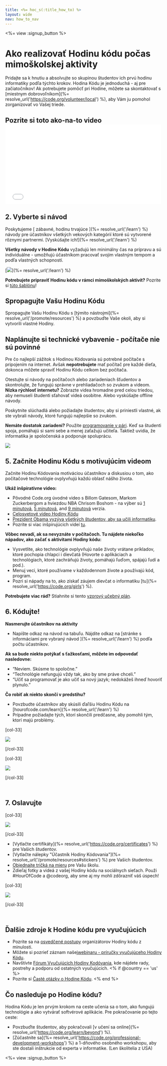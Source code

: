 ```yaml
---
title: <%= hoc_s(:title_how_to) %>
layout: wide
nav: how_to_nav
---
```

<%= view :signup_button %>

# Ako realizovať Hodinu kódu počas mimoškolskej aktivity

Pridajte sa k hnutiu a absolvujte so skupinou študentov ich prvú hodinu informatiky podľa týchto krokov. Hodina Kódu je jednoduchá - aj pre začiatočníkov! Ak potrebujete pomôcť pri Hodine, môžete sa skontaktovať s [miestnym dobrovoľníkom](%= resolve_url('https://code.org/volunteer/local') %), aby Vám ju pomohol zorganizovať vo Vašej triede.

## Pozrite si toto ako-na-to video <iframe width="500" height="255" src="//www.youtube.com/embed/SrnvvWDm73k" frameborder="0" allowfullscreen mark="crwd-mark"></iframe> 

## 2. Vyberte si návod

Poskytujeme [ zábavné, hodinu trvajúce ](%= resolve_url('/learn') %) návody pre účastníkov všetkých vekových kategórií ktoré sú vytvorené rôznymi partnermi. [Vyskúšajte ich!](%= resolve_url('/learn') %)

**Všetky návody v Hodine Kódu** vyžadujú len minimálny čas na prípravu a sú individuálne - umožňujú účastníkom pracovať svojim vlastným tempom a podľa vlastných schopností.

[![](/images/fit-700/tutorials.png)](%= resolve_url('/learn') %)

**Potrebujete pripraviť Hodinu kódu v rámci mimoškolských aktivít?** Pozrite si [ túto šablónu](/files/AfterschoolEducatorLessonPlanOutline.docx)!

## Spropagujte Vašu Hodinu Kódu

Spropagujte Vašu Hodinu Kódu s [týmito nástrojmi](%= resolve_url('/promote/resources') %) a povzbuďte Vaše okoli, aby si vytvorili vlastné Hodiny.

## Naplánujte si technické vybavenie - počítače nie sú povinné

Pre čo najlepší zážitok s Hodinou Kódovania sú potrebné počítače s pripojením na internet. Avšak **nepotrebujete** mať počítač pre každé dieťa, dokonca môžete spraviť Hodinu Kódu celkom bez počítača.

Otestujte si návody na počítačoch alebo zariadeniach šťudentov a skontrolujte, že fungujú správne v prehliadačoch so zvukom a videom. **Nízka rýchlosť internetu?** Zobrazte videa hromadne pred celou triedou, aby nemuseli študenti sťahovať videá osobitne. Alebo vyskúšajte offline návody.

Poskytnite slúchadlá alebo požiadajte študentov, aby si priniestli vlastné, ak ste vybrali návody, ktoré fungujú najlepšie so zvukom.

**Nemáte dostatok zariadení?** Použite [ programovanie v pári](https://www.youtube.com/watch?v=vgkahOzFH2Q). Keď sa študenti spoja, pomáhajú si sami sebe a menej zaťažujú učiteľa. Taktiež uvidia, že informatika je spoločenská a podporuje spoluprácu.

<img src="/images/fit-350/group_ipad.jpg" />

## 5. Začnite Hodinu Kódu s motivujúcim videom

Začnite Hodinu Kódovania motiváciou účastníkov a diskusiou o tom, ako počítačové technológie ovplyvňujú každú oblasť nášho života.

**Ukáž inšpiratívne video:**

- Pôvodné Code.org úvodné video s Billom Gatesom, Markom Zuckerbergom a hviezdou NBA Chrisom Boshom - na výber sú [1 minutová](https://www.youtube.com/watch?v=qYZF6oIZtfc), [5 minutová](https://www.youtube.com/watch?v=nKIu9yen5nc), and [9 minutová](https://www.youtube.com/watch?v=dU1xS07N-FA) verzia.
- [Celosvetové video Hodiny Kódu](https://www.youtube.com/watch?v=KsOIlDT145A)
- [Prezident Obama vyzýva všetkých študentov, aby sa učili informatiku](https://www.youtube.com/watch?v=6XvmhE1J9PY).
- Pozrite si viac inšpirujúcich videí [tu](https://www.youtube.com/playlist?list=PLzdnOPI1iJNfpD8i4Sx7U0y2MccnrNZuP).

**Vôbec nevadí, ak sa nevyznáte v počítačoch. Tu nájdete niekoľko nápadov, ako začať s aktivitami Hodiny kódu:**

- Vysvetlite, ako technológie ovplyvňujú naše životy vrátane príkladov, ktoré pochopia chlapci i dievčatá (Hovorte o aplikáciach a technológiach, ktoré zachráňujú životy, pomáhajú ľuďom, spájajú ľudí a pod.).
- Menuj veci, ktoré používame v každodennom živote a používajú kód, program.
- Pozri si nápady na to, ako získať záujem dievčat o informatiku [tu](%= resolve_url('https://code.org/girls') %).

**Potrebujete viac rád?** Stiahnite si tento [vzorový učebný plán](/files/AfterschoolEducatorLessonPlanOutline.docx).

## 6. Kódujte!

**Nasmerujte účastníkov na aktivity**

- Napíšte odkaz na návod na tabuľu. Nájdite odkaz na [stránke s informáciami pre vybraný návod ](%= resolve_url('/learn') %) podľa počtu účastnikov.

**Ak sa bude niekto potýkať s ťažkosťami, môžete im odpovedať nasledovne:**

- “Neviem. Skúsme to spoločne.”
- “Technológie nefungujú vždy tak, ako by sme práve chceli.”
- “Učiť sa programovať je ako učiť sa nový jazyk; nedokážeš ihneď hovoriť plynulo.”

**Čo robiť ak niekto skončí v predstihu?**

- Povzbudte účastníkov aby skúsili ďaľšiu Hodinu Kódu na [hourofcode.com/learn](%= resolve_url('/learn') %)
- Prípadne požiadajte tých, ktorí skončili predčasne, aby pomohli tým, ktorí majú problémy.

[col-33]

![](/images/fit-250/highschoolgirls.jpeg)

[/col-33]

[col-33]

![](/images/fit-300/group_ar.jpg)

[/col-33]

<p style="clear:both">&nbsp;</p>

## 7. Oslavujte

[col-33]

![](/images/fit-300/boy-certificate.jpg)

[/col-33]

- [Vytlačte certifikáty](%= resolve_url('https://code.org/certificates') %) pre Vašich študentov.
- [Vytlačte nálepky "Účastník Hodiny Kódovania"](%= resolve_url('/promote/resources#stickers') %) pre Vašich študentov.
- [Objednajte tričká na mieru](http://blog.code.org/post/132608499493/hour-of-code-shirts-and-more) pre Vašu školu.
- Zdieľaj fotky a videá z vašej Hodiny kódu na sociálnych sieťach. Použi #HourOfCode a @codeorg, aby sme aj my mohli zdôrazniť váš úspech!

[col-33]

![](/images/fit-260/highlight-certificates.jpg)

[/col-33]

<p style="clear:both">&nbsp;</p>

## Ďalšie zdroje k Hodine kódu pre vyučujúcich

- Pozrite sa na [osvedčené postupy](http://www.slideshare.net/TeachCode/hour-of-code-best-practices-for-successful-educators-51273466) organizátorov Hodiny kódu z minulosti. 
- Môžete si pozrieť záznam našej[webinaru - príručky vyučujúceho Hodiny Kódu](https://youtu.be/EJeMeSW2-Mw).
- Navštívte [Fórum Vyučujúcich Hodiny Kodóvania](http://forum.code.org/c/plc/hour-of-code), kde nájdete rady, postrehy a podporu od ostatných vyučujúcich. <% if @country == 'us' %>
- Pozrite si [Časté otázky o Hodine Kódu](https://support.code.org/hc/en-us/categories/200147083-Hour-of-Code). <% end %>

## Čo nasleduje po Hodine kódu?

Hodina Kódu je len prvým krokom na ceste učenia sa o tom, ako fungujú technológie a ako vytvárať softvérové aplikácie. Pre pokračovanie po tejto ceste:

- Povzbuďte študentov, aby pokračovali [v učení sa online](%= resolve_url('https://code.org/learn/beyond') %).
- [Zúčastnite sa](%= resolve_url('https://code.org/professional-development-workshops') %) a 1-dňového osobného workshopu, aby ste dostali inštrukcie od experta v informatike. (Len školitelia z USA)

<%= view :signup_button %>